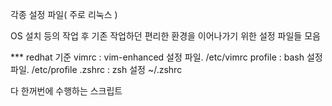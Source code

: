 각종 설정 파일( 주로 리눅스 )

OS 설치 등의 작업 후 기존 작업하던 편리한 환경을 이어나가기 위한 설정 파일들 모음

  *** redhat 기준
vimrc : vim-enhanced 설정 파일. /etc/vimrc
profile : bash 설정 파일. /etc/profile
.zshrc : zsh 설정  ~/.zshrc

다 한꺼번에 수행하는 스크립트
